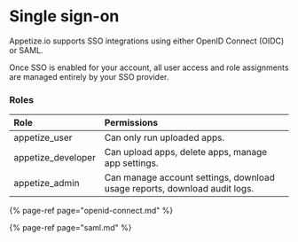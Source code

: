 # Single sign-on

Appetize.io supports SSO integrations using either OpenID Connect \(OIDC\) or SAML.

Once SSO is enabled for your account, all user access and role assignments are managed entirely by your SSO provider. 

### Roles

| Role | Permissions |
| :--- | :--- |
| appetize\_user | Can only run uploaded apps. |
| appetize\_developer | Can upload apps, delete apps, manage app settings. |
| appetize\_admin | Can manage account settings, download usage reports, download audit logs. |



{% page-ref page="openid-connect.md" %}

{% page-ref page="saml.md" %}





